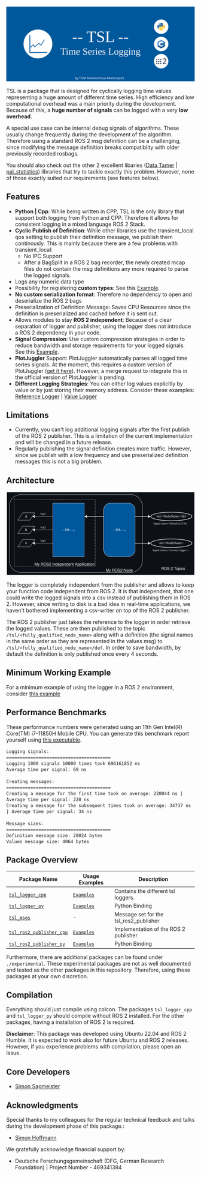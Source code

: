 ![TSL Logo](./docs/tsl_logo.svg)

TSL is a package that is designed for cyclically logging time values representing a huge amount of different time series.
High efficiency and low computational overhead was a main priority during the development. Because of this, a **huge number of signals** can be logged with a very **low overhead**. 

A special use case can be internal debug signals of algorithms. These usually change frequently during the development of the algorithm.
Therefore using a standard ROS 2 msg definition can be a challenging, since modifying the message definition breaks compatiblity with older previously recorded rosbags.

You should also check out the other 2 excellent libaries ([Data Tamer](https://github.com/PickNikRobotics/data_tamer) | [pal_statistics](https://github.com/pal-robotics/pal_statistics)) libraries that try to tackle exactly this problem. However, none of those exactly suited our requirements (see features below).

## Features
- **Python | Cpp**: While being written in CPP, TSL is the only library that support both logging from Python and CPP. Therefore it allows for consistent logging in a mixed language ROS 2 Stack.
- **Cyclic Publish of Definition**: While other libraries use the transient_local qos setting to publish their definition message, we publish them continously. This is mainly because there are a few problems with transient_local:
    - No IPC Support
    - After a BagSplit in a ROS 2 bag recorder, the newly created mcap files do not contain the msg definitions any more required to parse the logged signals.
- Logs any numeric data type
- Possibility for registering **custom types**: See this [Example](./tsl_logger_cpp/examples/log_custom_types.cpp).
- **No custom serialization format**: Therefore no dependency to open and deserialize the ROS 2 bags 
- Preserialization of Definition Message: Saves CPU Resources since the definition is preserialized and cached before it is sent out.
- Allows modules to stay **ROS 2 independent**: Because of a clear separation of logger and publisher, using the logger does not introduce a ROS 2 dependency in your code.
- **Signal Compression**: Use custom compression strategies in order to reduce bandwidth and storage requirements for your logged signals. See this [Example](./tsl_ros2_publisher_cpp/examples/compression.cpp).
- **PlotJuggler** Support: PlotJuggler automatically parses all logged time series signals. At the moment, this requires a custom version of PlotJuggler ([get it here](https://github.com/simonsag96/PlotJuggler/tree/add_support_tsl_messages)). However, a merge request to integrate this in the official version of PlotJuggler is pending.
- **Different Logging Strategies**: You can either log values explicitly by value or by just storing their memory address. Consider these examples: [Reference Logger](./tsl_logger_cpp/examples/reference_logger.cpp) | [Value Logger](./tsl_logger_cpp/examples/value_logger.cpp)


## Limitations
 - Currently, you can't log additional logging signals after the first publish of the ROS 2 publisher. This is a limitation of the current implementation and will be changed in a future release. 
 - Regularly publishing the signal definition creates more traffic. However, since we publish with a low frequency and use preserialized definition messages this is not a big problem.


## Architecture

![TSL Scheme](./docs/tsl_scheme.drawio.svg)

The logger is completely independent from the publisher and allows to keep your function code independent from ROS 2. It is that independent, that one could write the logged signals into a csv instead of publishing them in ROS 2.
However, since writing to disk is a bad idea in real-time applications, we haven't bothered implementing a csv-writer on top of the ROS 2 publisher.

The ROS 2 publisher just takes the reference to the logger in order retrieve the logged values. These are then published to the topic `/tsl/<fully_qualified_node_name>` along with a definition (the signal names in the same order as they are represented in the values msg) to `/tsl/<fully_qualified_node_name>/def`. In order to save bandwidth, by default the definition is only published once every 4 seconds.


## Minimum Working Example

For a minimum example of using the logger in a ROS 2 environment, consider [this example](./tsl_ros2_publisher_cpp/examples/node_integration.cpp)

## Performance Benchmarks

These performance numbers were generated using an 11th Gen Intel(R) Core(TM) i7-11850H Mobile CPU.
You can generate this benchmark report yourself using [this executable](./tsl_ros2_publisher_cpp/examples/benchmark.cpp).

```
Logging signals:
=======================================
Logging 1000 signals 10000 times took 696161852 ns
Average time per signal: 69 ns

Creating messages:
=======================================
Creating a message for the first time took on average: 220044 ns | Average time per signal: 220 ns
Creating a message for the subsequent times took on average: 34737 ns | Average time per signal: 34 ns

Message sizes:
=======================================
Definition message size: 28024 bytes
Values message size: 4064 bytes
```

## Package Overview

| Package Name | Usage Examples | Description  |
| ------------ | ----------- | --------------- |
| [`tsl_logger_cpp`](./tsl_logger_cpp/) | [`Examples`](./tsl_logger_cpp/examples) | Contains the different tsl loggers. | 
| [`tsl_logger_py`](./tsl_logger_py/) | [`Examples`](./tsl_logger_py/examples) | Python Binding | 
| [`tsl_msgs`](./tsl_msgs/) | - | Message set for the tsl_ros2_publisher | 
| [`tsl_ros2_publisher_cpp`](./tsl_ros2_publisher_cpp/) | [`Examples`](./tsl_ros2_publisher_cpp/examples) | Implementation of the ROS 2 publisher | 
| [`tsl_ros2_publisher_py`](./tsl_ros2_publisher_py/) | [`Examples`](./tsl_ros2_publisher_py/examples) | Python Binding | 


Furthermore, there are additional packages can be found under `./experimental`. 
These experimental packages are not as well documented and tested as the other packages in this repository.
Therefore, using these packages at your own discretion.

## Compilation

Everything should just compile using colcon. The packages `tsl_logger_cpp` and `tsl_logger_py` should compile without ROS 2 installed. 
For the other packages, having a installation of ROS 2 is required.

**Disclaimer**: This package was developed using Ubuntu 22.04 and ROS 2 Humble. 
It is expected to work also for future Ubuntu and ROS 2 releases. 
However, if you experience problems with compilation, please open an Issue.  


## Core Developers
 - [Simon Sagmeister](https://github.com/simonsag96)

## Acknowledgments

Special thanks to my colleagues for the regular technical feedback and talks during the development phase of this package.:
- [Simon Hoffmann](https://github.com/simonh92)


We gratefully acknowledge financial support by:
 - Deutsche Forschungsgemeinschaft (DFG, German Research Foundation) | Project Number - 469341384

